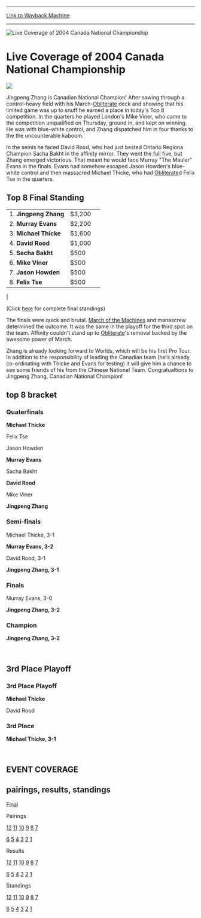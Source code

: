 
---
[Link to Wayback Machine](https://web.archive.org/web/20151205235849/http://magic.wizards.com/en/events/coverage/live-coverage-2004-canada-national-championship)

[_metadata_:generator]:- "Drupal 7 (http://drupal.org)"
[_metadata_:node]:- "526576"
[_metadata_:source]:- "div-block-system-main"
[_metadata_:title]:- "Live Coverage of 2004 Canada National Championship"
[_metadata_:wayback_capture_timestamp]:- "2015-12-05 23:58:49"
[_metadata_:wayback_raw_url]:- "https://web.archive.org/web/20151205235849id_/http://magic.wizards.com/en/events/coverage/live-coverage-2004-canada-national-championship"
[_metadata_:wayback_url]:- "http://magic.wizards.com/en/events/coverage/live-coverage-2004-canada-national-championship"
---







![Live Coverage of 2004 Canada National Championship](https://media.magic.wizards.com/images/banner/large_1.jpg)





Live Coverage of 2004 Canada National Championship
==================================================












![](https://media.magic.wizards.com/image_legacy_migration/sideboard/images/canat04/fin.jpg)


Jingpeng Zhang is Canadian National Champion! After sawing through a control-heavy field with his March-[Obliterate](http://gatherer.wizards.com/Pages/Card/Details.aspx?name=Obliterate) deck and showing that his limited game was up to snuff he earned a place in today's Top 8 competition. In the quarters he played London's Mike Viner, who came to the competition unqualified on Thursday, ground in, and kept on winning. He was with blue-white control, and Zhang dispatched him in four thanks to the the uncounterable kaboom.


In the semis he faced David Rood, who had just bested Ontario Regiona Champion Sacha Bakht in the affinity mirror. They went the full five, but Zhang emerged victorious. That meant he would face Murray "The Mauler" Evans in the finals. Evans had somehow escaped Jason Howden's blue-white control and then massacred Michael Thicke, who had [Obliterate](http://gatherer.wizards.com/Pages/Card/Details.aspx?name=Obliterate)d Felix Tse in the quarters.




Top 8 Final Standing
--------------------




|  |  |  |
| --- | --- | --- |
| 1. **Jingpeng Zhang** | $3,200 |
| 2. **Murray Evans** | $2,200 |
| 3. **Michael Thicke** | $1,600 |
| 4. **David Rood** | $1,000 |
| 5. **Sacha Bakht** | $500 |
| 6. **Mike Viner** | $500 |
| 7. **Jason Howden** | $500 |
| 8. **Felix Tse** | $500 |
|


(Click [here](/en/articles/archive/event-coverage/live-coverage-2004-canada-national-championship-2004-07-04-9) for complete final standings)


The finals were quick and brutal. [March of the Machines](http://gatherer.wizards.com/Pages/Card/Details.aspx?name=March+of+the+Machines) and manascrew determined the outcome. It was the same in the playoff for the third spot on the team. Affinity couldn't stand up to [Obliterate](http://gatherer.wizards.com/Pages/Card/Details.aspx?name=Obliterate)'s removal backed by the awesome power of March.


Zhang is already looking forward to Worlds, which will be his first Pro Tour. In addition to the responsibility of leading the Canadian team (he's already co-ordinating with Thicke and Evans for testing) it will give him a chance to see some friends of his from the Chinese National Team. Congratualtions to Jingpeng Zhang, Canadian National Champion!



top 8 bracket
-------------





### Quaterfinals





**Michael Thicke**




Felix Tse






Jason Howden




**Murray Evans**






Sacha Bakht




**David Rood**






Mike Viner




**Jingpeng Zhang**







### Semi-finals





Michael Thicke, 3-1




**Murray Evans, 3-2**






David Rood, 3-1




**Jingpeng Zhang, 3-1**







### Finals





Murray Evans, 3-0




**Jingpeng Zhang, 3-2**







### Champion





**Jingpeng Zhang, 3-2**








 

3rd Place Playoff
-----------------





### 3rd Place Playoff





**Michael Thicke**




David Rood







### 3rd Place





**Michael Thicke, 3-1**








 


EVENT COVERAGE
--------------




  



pairings, results, standings
----------------------------




[Final](/en/articles/archive/event-coverage/live-coverage-2004-canada-national-championship-2004-07-04-9)




Pairings


[12](/en/articles/archive/event-coverage/live-coverage-2004-canada-national-championship-2004-07-03-9) [11](/en/articles/archive/event-coverage/live-coverage-2004-canada-national-championship-2004-07-03-8) [10](/en/articles/archive/event-coverage/live-coverage-2004-canada-national-championship-2004-07-03-7) [9](/en/articles/archive/event-coverage/live-coverage-2004-canada-national-championship-2004-07-03-12) [8](/en/articles/archive/event-coverage/live-coverage-2004-canada-national-championship-2004-07-03-11) [7](/en/articles/archive/event-coverage/live-coverage-2004-canada-national-championship-2004-07-03-10)


[6](/en/articles/archive/event-coverage/live-coverage-2004-canada-national-championship-2004-07-02-15) [5](/en/articles/archive/event-coverage/live-coverage-2004-canada-national-championship-2004-07-02-14) [4](/en/articles/archive/event-coverage/live-coverage-2004-canada-national-championship-2004-07-02-13) [3](/en/articles/archive/event-coverage/live-coverage-2004-canada-national-championship-2004-07-02-12) [2](/en/articles/archive/event-coverage/live-coverage-2004-canada-national-championship-2004-07-02-11) [1](/en/articles/archive/event-coverage/live-coverage-2004-canada-national-championship-2004-07-02-10)




Results


[12](/en/articles/archive/event-coverage/live-coverage-2004-canada-national-championship-2004-07-03-16) [11](/en/articles/archive/event-coverage/live-coverage-2004-canada-national-championship-2004-07-03-15) [10](/en/articles/archive/event-coverage/live-coverage-2004-canada-national-championship-2004-07-03-14) [9](/en/articles/archive/event-coverage/live-coverage-2004-canada-national-championship-2004-07-03-19) [8](/en/articles/archive/event-coverage/live-coverage-2004-canada-national-championship-2004-07-03-18) [7](/en/articles/archive/event-coverage/live-coverage-2004-canada-national-championship-2004-07-03-17)


[6](/en/articles/archive/event-coverage/live-coverage-2004-canada-national-championship-2004-07-02-23) [5](/en/articles/archive/event-coverage/live-coverage-2004-canada-national-championship-2004-07-02-22) [4](/en/articles/archive/event-coverage/live-coverage-2004-canada-national-championship-2004-07-02-21) [3](/en/articles/archive/event-coverage/live-coverage-2004-canada-national-championship-2004-07-02-20) [2](http://archive.wizards.com/Magic/Magazine/Article.aspx?x=mtgevent/gpzur04/res2) [1](/en/articles/archive/event-coverage/live-coverage-2004-canada-national-championship-2004-07-02-18)




Standings


[12](/en/articles/archive/event-coverage/live-coverage-2004-canada-national-championship-2004-07-03-22) [11](/en/articles/archive/event-coverage/live-coverage-2004-canada-national-championship-2004-07-03-21) [10](/en/articles/archive/event-coverage/live-coverage-2004-canada-national-championship-2004-07-03-20) [9](/en/articles/archive/event-coverage/live-coverage-2004-canada-national-championship-2004-07-03-25) [8](/en/articles/archive/event-coverage/live-coverage-2004-canada-national-championship-2004-07-03-24) [7](/en/articles/archive/event-coverage/live-coverage-2004-canada-national-championship-2004-07-03-23)


[6](/en/articles/archive/event-coverage/live-coverage-2004-canada-national-championship-2004-07-02-29) [5](/en/articles/archive/event-coverage/live-coverage-2004-canada-national-championship-2004-07-02-28) [4](/en/articles/archive/event-coverage/live-coverage-2004-canada-national-championship-2004-07-02-27) [3](/en/articles/archive/event-coverage/live-coverage-2004-canada-national-championship-2004-07-02-26) [2](/en/articles/archive/event-coverage/live-coverage-2004-canada-national-championship-2004-07-02-25) [1](/en/articles/archive/event-coverage/live-coverage-2004-canada-national-championship-2004-07-03-21)





 

